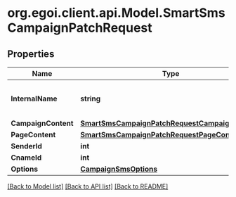 
# org.egoi.client.api.Model.SmartSmsCampaignPatchRequest

## Properties

Name | Type | Description | Notes
------------ | ------------- | ------------- | -------------
**InternalName** | **string** | SMS campaign internal name | [optional] 
**CampaignContent** | [**SmartSmsCampaignPatchRequestCampaignContent**](SmartSmsCampaignPatchRequestCampaignContent.md) |  | [optional] 
**PageContent** | [**SmartSmsCampaignPatchRequestPageContent**](SmartSmsCampaignPatchRequestPageContent.md) |  | [optional] 
**SenderId** | **int** |  | [optional] 
**CnameId** | **int** |  | [optional] 
**Options** | [**CampaignSmsOptions**](CampaignSmsOptions.md) |  | [optional] 

[[Back to Model list]](../README.md#documentation-for-models)
[[Back to API list]](../README.md#documentation-for-api-endpoints)
[[Back to README]](../README.md)

